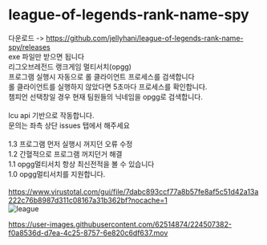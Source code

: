 # league-of-legends-rank-name-spy
다운로드 -> https://github.com/jellyhani/league-of-legends-rank-name-spy/releases <br>
exe 파일만 받으면 됩니다 <br>
리그오브레전드 랭크게임 멀티서치(opgg)<br>
프로그램 실행시 자동으로 롤 클라이언트 프로세스를 검색합니다<br>
롤 클라이언트를 실행하지 않았다면 5초마다 프로세스를 확인합니다.<br>
챔피언 선택창일 경우 현재 팀원들의 닉네임을 opgg로 검색합니다.<br><br>
lcu api 기반으로 작동합니다.<br>
문의는 좌측 상단 issues 탭에서 해주세요<br>
<br>
1.3 프로그램 먼저 실행시 꺼지던 오류 수정<br>
1.2 간혈적으로 프로그램 꺼지던거 해결<br>
1.1 opgg멀티서치 항상 최신전적을 볼 수 있습니다<br>
1.0 opgg멀티서치를 지원합니다.<br>
<br>
https://www.virustotal.com/gui/file/7dabc893ccf77a8b57fe8af5c51d42a13a222c76b8987d311c08167a31b362bf?nocache=1<br>
![league](https://user-images.githubusercontent.com/62514874/224506726-24066b6d-ea3c-4bc2-9c33-df4e8f32130e.PNG)<br>


https://user-images.githubusercontent.com/62514874/224507382-f0a8536d-d7ea-4c25-8757-6e820c6df637.mov



